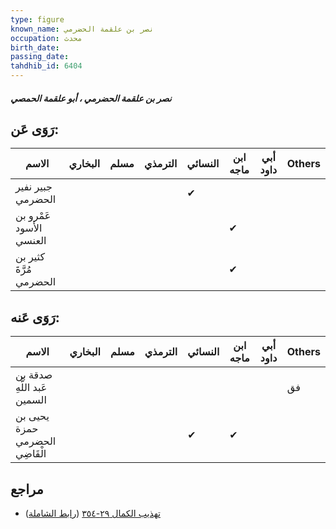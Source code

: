 ```yaml
---
type: figure
known_name: نصر بن علقمة الحضرمي
occupation: محدث
birth_date:
passing_date:
tahdhib_id: 6404
---
```

##### نصر بن علقمة الحضرمي ، أبو علقمة الحمصي

## رَوَى عَن:
| الاسم                   | البخاري | مسلم | الترمذي | النسائي | ابن ماجه | أبي داود | Others |
| ----------------------- | ------- | ---- | ------- | ------- | -------- | -------- | ------ |
| جبير نفير الحضرمي       |         |      |         | ✔       |          |          |        |
| عَمْرو بن الأسود العنسي |         |      |         |         | ✔        |          |        |
| كثير بن مُرَّةَ الحضرمي |         |      |         |         | ✔        |          |        |
## رَوَى عَنه:
| الاسم                          | البخاري | مسلم | الترمذي | النسائي | ابن ماجه | أبي داود | Others |
| ------------------------------ | ------- | ---- | ------- | ------- | -------- | -------- | ------ |
| صدقة بن عَبد اللَّهِ السمين    |         |      |         |         |          |          | فق     |
| يحيى بن حمزة الحضرمي الْقَاضِي |         |      |         | ✔       | ✔        |          |        |
## مراجع
- [تهذيب الكمال ٢٩-٣٥٤](obsidian://open?vault=Tahdhib-al-Kamal&file=Figures/٦٤٠٤-نصر%20بن%20علقمة%20الحضرمي%20،%20أبو%20علقمة%20الحمصي) ([رابط الشاملة](https://shamela.ws/book/3722/15925))